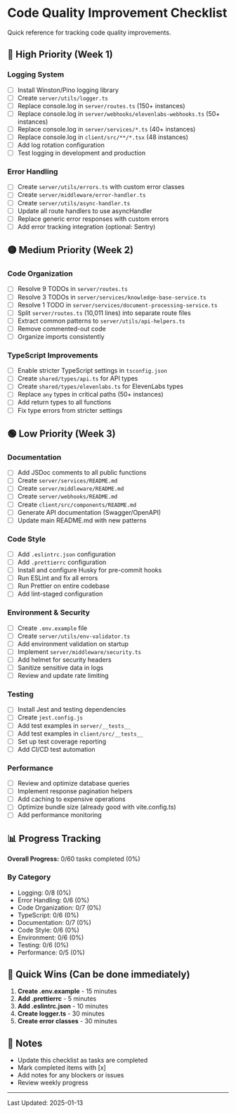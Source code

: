 # Code Quality Improvement Checklist

Quick reference for tracking code quality improvements.

## 🔴 High Priority (Week 1)

### Logging System
- [ ] Install Winston/Pino logging library
- [ ] Create `server/utils/logger.ts`
- [ ] Replace console.log in `server/routes.ts` (150+ instances)
- [ ] Replace console.log in `server/webhooks/elevenlabs-webhooks.ts` (50+ instances)
- [ ] Replace console.log in `server/services/*.ts` (40+ instances)
- [ ] Replace console.log in `client/src/**/*.tsx` (48 instances)
- [ ] Add log rotation configuration
- [ ] Test logging in development and production

### Error Handling
- [ ] Create `server/utils/errors.ts` with custom error classes
- [ ] Create `server/middleware/error-handler.ts`
- [ ] Create `server/utils/async-handler.ts`
- [ ] Update all route handlers to use asyncHandler
- [ ] Replace generic error responses with custom errors
- [ ] Add error tracking integration (optional: Sentry)

## 🟡 Medium Priority (Week 2)

### Code Organization
- [ ] Resolve 9 TODOs in `server/routes.ts`
- [ ] Resolve 3 TODOs in `server/services/knowledge-base-service.ts`
- [ ] Resolve 1 TODO in `server/services/document-processing-service.ts`
- [ ] Split `server/routes.ts` (10,011 lines) into separate route files
- [ ] Extract common patterns to `server/utils/api-helpers.ts`
- [ ] Remove commented-out code
- [ ] Organize imports consistently

### TypeScript Improvements
- [ ] Enable stricter TypeScript settings in `tsconfig.json`
- [ ] Create `shared/types/api.ts` for API types
- [ ] Create `shared/types/elevenlabs.ts` for ElevenLabs types
- [ ] Replace `any` types in critical paths (50+ instances)
- [ ] Add return types to all functions
- [ ] Fix type errors from stricter settings

## 🟢 Low Priority (Week 3)

### Documentation
- [ ] Add JSDoc comments to all public functions
- [ ] Create `server/services/README.md`
- [ ] Create `server/middleware/README.md`
- [ ] Create `server/webhooks/README.md`
- [ ] Create `client/src/components/README.md`
- [ ] Generate API documentation (Swagger/OpenAPI)
- [ ] Update main README.md with new patterns

### Code Style
- [ ] Add `.eslintrc.json` configuration
- [ ] Add `.prettierrc` configuration
- [ ] Install and configure Husky for pre-commit hooks
- [ ] Run ESLint and fix all errors
- [ ] Run Prettier on entire codebase
- [ ] Add lint-staged configuration

### Environment & Security
- [ ] Create `.env.example` file
- [ ] Create `server/utils/env-validator.ts`
- [ ] Add environment validation on startup
- [ ] Implement `server/middleware/security.ts`
- [ ] Add helmet for security headers
- [ ] Sanitize sensitive data in logs
- [ ] Review and update rate limiting

### Testing
- [ ] Install Jest and testing dependencies
- [ ] Create `jest.config.js`
- [ ] Add test examples in `server/__tests__`
- [ ] Add test examples in `client/src/__tests__`
- [ ] Set up test coverage reporting
- [ ] Add CI/CD test automation

### Performance
- [ ] Review and optimize database queries
- [ ] Implement response pagination helpers
- [ ] Add caching to expensive operations
- [ ] Optimize bundle size (already good with vite.config.ts)
- [ ] Add performance monitoring

## 📊 Progress Tracking

**Overall Progress:** 0/60 tasks completed (0%)

### By Category
- Logging: 0/8 (0%)
- Error Handling: 0/6 (0%)
- Code Organization: 0/7 (0%)
- TypeScript: 0/6 (0%)
- Documentation: 0/7 (0%)
- Code Style: 0/6 (0%)
- Environment: 0/6 (0%)
- Testing: 0/6 (0%)
- Performance: 0/5 (0%)

## 🎯 Quick Wins (Can be done immediately)

1. **Create .env.example** - 15 minutes
2. **Add .prettierrc** - 5 minutes
3. **Add .eslintrc.json** - 10 minutes
4. **Create logger.ts** - 30 minutes
5. **Create error classes** - 30 minutes

## 📝 Notes

- Update this checklist as tasks are completed
- Mark completed items with [x]
- Add notes for any blockers or issues
- Review weekly progress

---

Last Updated: 2025-01-13
